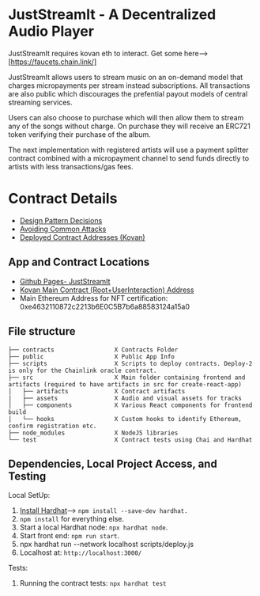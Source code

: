 # JustStreamIt - A Decentralized Audio Player

JustStreamIt requires kovan eth to interact.  Get some here--> [https://faucets.chain.link/]

JustStreamIt allows users to stream music on an on-demand model that charges micropayments per stream instead subscriptions.  All transactions are also public which discourages the prefential payout models of central streaming services.  

Users can also choose to purchase which will then allow them to stream any of the songs without charge.  On purchase they will receive an ERC721 token verifying their purchase of the album.

The next implementation with registered artists will use a payment splitter contract combined with a micropayment channel to send funds directly to artists with less transactions/gas fees.

# Contract Details

* [Design Pattern Decisions](./design_pattern_decisions.md)
* [Avoiding Common Attacks](./avoiding_common_attacks.md)
* [Deployed Contract Addresses (Kovan)](./deployed_addresses.md)


## App and Contract Locations

* [Github Pages- JustStreamIt](https://psparacino.github.io/blockchain-developer-bootcamp-final-project/)
* [Kovan Main Contract (Root+UserInteraction) Address](https://kovan.etherscan.io/address/0x19bB16EeF743b0C7AE4B05076BC60236A1A0406d)
* Main Ethereum Address for NFT certification: 0xe4632110872c2213b6E0C5B7b6a88583124a15a0

## File structure

```
├── contracts                 X Contracts Folder
├── public                    X Public App Info
├── scripts                   X Scripts to deploy contracts. Deploy-2 is only for the Chainlink oracle contract. 
├── src                       X Main folder containing frontend and artifacts (required to have artifacts in src for create-react-app)
│   ├── artifacts             X Contract artifacts
|   ├── assets                X Audio and visual assets for tracks
│   ├── components            X Various React components for frontend build
│   └── hooks                 X Custom hooks to identify Ethereum, confirm registration etc.   
├── node_modules              X NodeJS libraries
└── test                      X Contract tests using Chai and Hardhat
```

## Dependencies, Local Project Access, and Testing

Local SetUp:
1. [Install Hardhat](https://hardhat.org/getting-started/#installation)--> `npm install --save-dev hardhat.`
2. `npm install` for everything else.
3. Start a local Hardhat node: `npx hardhat node`.
4. Start front end: `npm run start`.
5. npx hardhat run --network localhost scripts/deploy.js
6. Localhost at: `http://localhost:3000/`

Tests:
1. Running the contract tests: `npx hardhat test`


